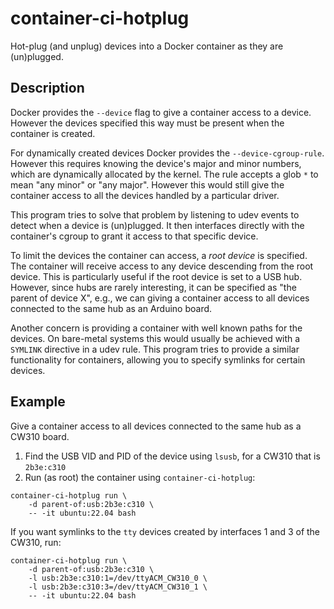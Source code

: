 # container-ci-hotplug

Hot-plug (and unplug) devices into a Docker container as they are (un)plugged.

## Description

Docker provides the `--device` flag to give a container access to a device.
However the devices specified this way must be present when the container is created.

For dynamically created devices Docker provides the `--device-cgroup-rule`.
However this requires knowing the device's major and minor numbers, which are dynamically allocated by the kernel.
The rule accepts a glob `*` to mean "any minor" or "any major".
However this would still give the container access to all the devices handled by a particular driver.

This program tries to solve that problem by listening to udev events to detect when a device is (un)plugged.
It then interfaces directly with the container's cgroup to grant it access to that specific device.

To limit the devices the container can access, a _root device_ is specified.
The container will receive access to any device descending from the root device.
This is particularly useful if the root device is set to a USB hub.
However, since hubs are rarely interesting, it can be specified as "the parent of device X",
e.g., we can giving a container access to all devices connected to the same hub as an Arduino board.

Another concern is providing a container with well known paths for the devices.
On bare-metal systems this would usually be achieved with a `SYMLINK` directive in a udev rule.
This program tries to provide a similar functionality for containers, allowing you to specify symlinks for certain devices.

## Example

Give a container access to all devices connected to the same hub as a CW310 board.

1. Find the USB VID and PID of the device using `lsusb`, for a CW310 that is `2b3e:c310`
2. Run (as root) the container using `container-ci-hotplug`:
```
container-ci-hotplug run \
    -d parent-of:usb:2b3e:c310 \
    -- -it ubuntu:22.04 bash
```

If you want symlinks to the `tty` devices created by interfaces 1 and 3 of the CW310, run:
```
container-ci-hotplug run \
    -d parent-of:usb:2b3e:c310 \
    -l usb:2b3e:c310:1=/dev/ttyACM_CW310_0 \
    -l usb:2b3e:c310:3=/dev/ttyACM_CW310_1 \
    -- -it ubuntu:22.04 bash
```